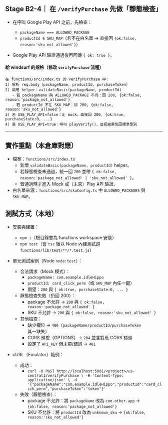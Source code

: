 ## Stage B2-4｜ 在 `/verifyPurchase` 先做「靜態檢查」

* 在呼叫 Google Play API 之前，先檢查：

  * `packageName === ALLOWED_PACKAGE`
  * `productId ∈ SKU_MAP`（若不在白名單 → 直接回 `{ok:false, reason:'sku_not_allowed'}`）
* Google Play API 驗證通過後再回傳 `{ ok: true }`。

#### 給 windsurf 的規格（修改 `verifyPurchase` 流程）

```
在 functions/src/index.ts 的 verifyPurchase 中：
1) 解析 req.body（packageName, productId, purchaseToken）
2) 調用 helper：validateBasic(packageName, productId)
   - 若 packageName 與 ALLOWED_PACKAGE 不同：回 200, {ok:false, reason:'package_not_allowed'}
   - 若 productId 不在 SKU_MAP：回 200, {ok:false, reason:'sku_not_allowed'}
3) 若 USE_PLAY_API=false：走 mock，直接回 200, {ok:true, purchaseState:0, ...}
4) 若 USE_PLAY_API=true：呼叫 playVerify()，並把結果包回標準型別
```

---
## 實作重點（本倉庫對應）

- 檔案：`functions/src/index.ts`
  - 新增 `validateBasic(packageName, productId)` helper。
  - 若靜態檢查未通過，統一回 `200` 並帶 `{ ok:false, reason:'package_not_allowed' | 'sku_not_allowed' }`。
  - 皆通過時才進入 Mock 或（未來）Play API 驗證。
- 白名單來源：`functions/src/skuConfig.ts` 中 `ALLOWED_PACKAGES` 與 `SKU_MAP`。

## 測試方式（本地）

- 安裝與建置：
  - `npm i`（根目錄會為 functions workspace 安裝）
  - `npm test`（會 `tsc` 後以 Node 內建測試跑 `functions/lib/test/**/*.test.js`）

- 單元測試案例（Node `node:test`）：
  - 合法請求（Mock 模式）：
    - `packageName: com.example.idleHippo`
    - `productId: card_click_perm`（或 `SKU_MAP` 內任一鍵）
    - 期望：`200` 與 `{ ok:true, purchaseState:0, ... }`
  - 靜態檢查失敗（仍回 200）：
    - package 不允許 → `200` 與 `{ ok:false, reason:'package_not_allowed' }`
    - SKU 不允許 → `200` 與 `{ ok:false, reason:'sku_not_allowed' }`
  - 其他檢查：
    - 缺少欄位 → `400`（`packageName/productId/purchaseToken` 其一缺失）
    - CORS 預檢（OPTIONS）→ `204` 並含對應 CORS 標頭
    - 設定了 `API_KEY` 但未帶/錯誤 → `401`

- cURL（Emulator）範例：
  - 成功：
    - `curl -X POST http://localhost:5001/<project>/us-central1/verifyPurchase \
      -H 'Content-Type: application/json' \
      -d '{"packageName":"com.example.idleHippo","productId":"card_click_perm","purchaseToken":"token"}'`
  - 失敗（靜態檢查）：
    - package 不允許：將 `packageName` 改為 `com.other.app` → `{ok:false, reason:'package_not_allowed'}`
    - SKU 不允許：將 `productId` 改為 `unknown_sku` → `{ok:false, reason:'sku_not_allowed'}`
